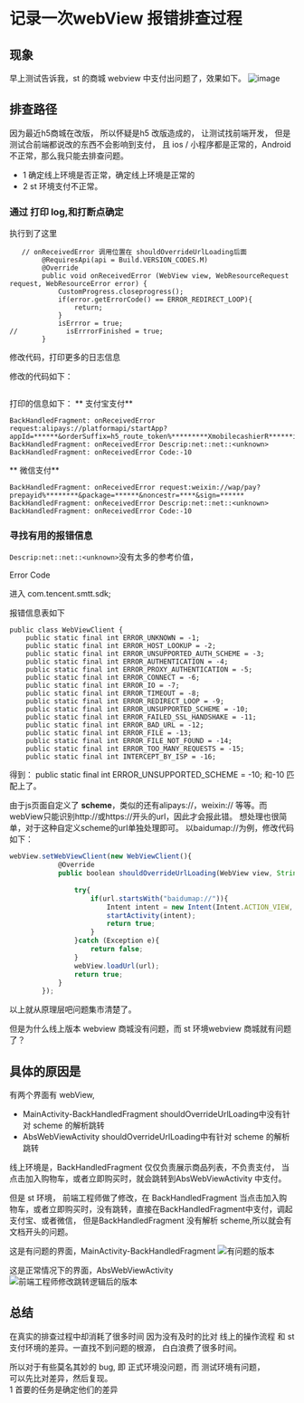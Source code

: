 # 记录一次webView 报错排查过程
## 现象
早上测试告诉我，st 的商城 webview 中支付出问题了，效果如下。
![image](img/image.png)

## 排查路径
因为最近h5商城在改版， 所以怀疑是h5 改版造成的， 让测试找前端开发，
但是测试合前端都说改的东西不会影响到支付， 且 ios / 小程序都是正常的，Android不正常，那么我只能去排查问题。

 - 1 确定线上环境是否正常，确定线上环境是正常的
 - 2 st 环境支付不正常。

### 通过 打印 log,和打断点确定

执行到了这里
```
   // onReceivedError 调用位置在 shouldOverrideUrlLoading后面
        @RequiresApi(api = Build.VERSION_CODES.M)
        @Override
        public void onReceivedError (WebView view, WebResourceRequest request, WebResourceError error) {
            CustomProgress.closeprogress();
            if(error.getErrorCode() == ERROR_REDIRECT_LOOP){
                return;
            }
            isErrror = true;
//            isErrrorFinished = true;
        }
```

修改代码，打印更多的日志信息

修改的代码如下：

```
```

打印的信息如下：
** 支付宝支付**
```
BackHandledFragment: onReceivedError request:alipays://platformapi/startApp?appId=******&orderSuffix=h5_route_token%*********XmobilecashierR******is_h5_route*******#Intent;scheme=alipays;package=com.eg.android.AlipayGphone;end
BackHandledFragment: onReceivedError Descrip:net::net::<unknown>
BackHandledFragment: onReceivedError Code:-10
```

** 微信支付**
```
BackHandledFragment: onReceivedError request:weixin://wap/pay?prepayid%********&package=******&noncestr=****&sign=******
BackHandledFragment: onReceivedError Descrip:net::net::<unknown>
BackHandledFragment: onReceivedError Code:-10
```


### 寻找有用的报错信息

`Descrip:net::net::<unknown>`没有太多的参考价值，

Error Code

进入 com.tencent.smtt.sdk;

报错信息表如下
```
public class WebViewClient {
    public static final int ERROR_UNKNOWN = -1;
    public static final int ERROR_HOST_LOOKUP = -2;
    public static final int ERROR_UNSUPPORTED_AUTH_SCHEME = -3;
    public static final int ERROR_AUTHENTICATION = -4;
    public static final int ERROR_PROXY_AUTHENTICATION = -5;
    public static final int ERROR_CONNECT = -6;
    public static final int ERROR_IO = -7;
    public static final int ERROR_TIMEOUT = -8;
    public static final int ERROR_REDIRECT_LOOP = -9;
    public static final int ERROR_UNSUPPORTED_SCHEME = -10;
    public static final int ERROR_FAILED_SSL_HANDSHAKE = -11;
    public static final int ERROR_BAD_URL = -12;
    public static final int ERROR_FILE = -13;
    public static final int ERROR_FILE_NOT_FOUND = -14;
    public static final int ERROR_TOO_MANY_REQUESTS = -15;
    public static final int INTERCEPT_BY_ISP = -16;
```
得到： public static final int ERROR_UNSUPPORTED_SCHEME = -10; 和-10 匹配上了。

由于js页面自定义了 **scheme**，类似的还有alipays://，weixin:// 等等。而webView只能识别http://或https://开头的url，因此才会报此错。
想处理也很简单，对于这种自定义scheme的url单独处理即可。
以baidumap://为例，修改代码如下：

```typescript
webView.setWebViewClient(new WebViewClient(){
            @Override
            public boolean shouldOverrideUrlLoading(WebView view, String url) {
 
                try{
                    if(url.startsWith("baidumap://")){
                        Intent intent = new Intent(Intent.ACTION_VIEW, Uri.parse(url));
                        startActivity(intent);
                        return true;
                    }
                }catch (Exception e){
                    return false;
                }
                webView.loadUrl(url);
                return true;
            }
        });
```

以上就从原理层吧问题集市清楚了。


但是为什么线上版本 webview 商城没有问题，而 st 环境webview 商城就有问题了？

## 具体的原因是
有两个界面有 webView,

- MainActivity-BackHandledFragment  shouldOverrideUrlLoading中没有针对 scheme 的解析跳转
- AbsWebViewActivity    shouldOverrideUrlLoading中有针对 scheme 的解析跳转

线上环境是，BackHandledFragment 仅仅负责展示商品列表，不负责支付，   当点击加入购物车，或者立即购买时，就会跳转到AbsWebViewActivity 中支付。



但是 st 环境， 前端工程师做了修改，在 BackHandledFragment  当点击加入购物车，或者立即购买时，没有跳转，直接在BackHandledFragment中支付，调起
支付宝、或者微信， 但是BackHandledFragment 没有解析 scheme,所以就会有文档开头的问题。

这是有问题的界面，MainActivity-BackHandledFragment
![有问题的版本](img/image_1.png)

这是正常情况下的界面，AbsWebViewActivity
![前端工程师修改跳转逻辑后的版本](img/image_2.png)


## 总结
在真实的排查过程中却消耗了很多时间
因为没有及时的比对 线上的操作流程 和 st 支付环境的差异。一直找不到问题的根源， 白白浪费了很多时间。

所以对于有些莫名其妙的 bug,  即 正式环境没问题，而 测试环境有问题，  
可以先比对差异，然后复现。  
1 首要的任务是确定他们的差异

